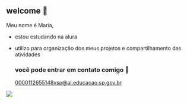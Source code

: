 ## welcome 👋

Meu nome é Maria,
- estou estudando na alura
- utilizo para organização dos meus projetos e compartilhamento das atividades

  ### você pode entrar em contato comigo 📧

  0000112655148xsp@al.educacao.sp.gov.br

![](https://media1.tenor.com/m/aQk5of7kCAcAAAAC/no-way-home-spider-man.gif)
